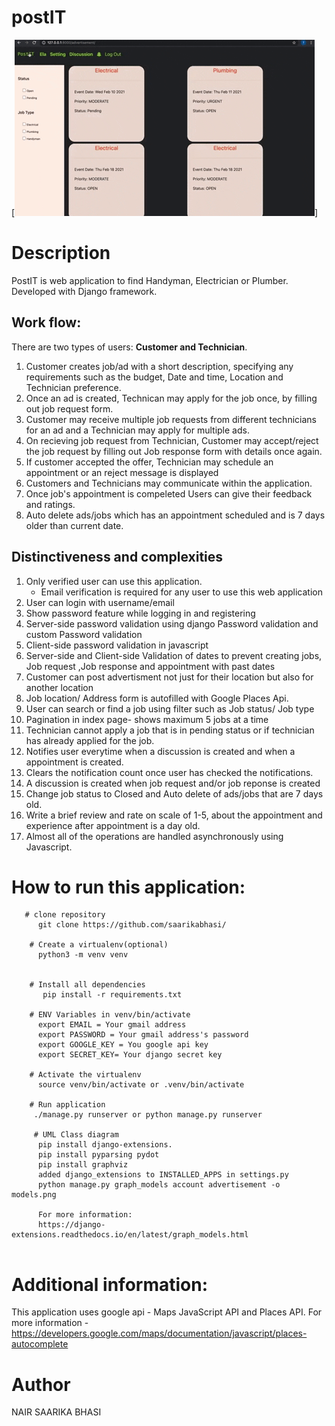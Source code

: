 # postIT


[![postIT](posit-form.gif)]

# Description

PostIT is web application to find Handyman, Electrician or Plumber. Developed with Django framework. 


## Work flow: 
There are two types of users: **Customer and Technician**. 

1. Customer creates job/ad with a short description, specifying any requirements such as the budget, Date and time, Location and Technician preference. 
2. Once an ad is created, Technican may apply for the job once, by filling out job request form.
3. Customer may receive multiple job requests from different technicians for an ad and a Technician may apply for multiple ads. 
3. On recieving job request from Technician, Customer may accept/reject the job request by  filling out Job response form with details once again.
4. If customer accepted the offer, Technician may schedule an appointment or an reject message is displayed
5. Customers and Technicians may communicate within the application.
6. Once job's appointment is compeleted Users can give their feedback and ratings.
7. Auto delete ads/jobs which has an appointment scheduled and is 7 days older than current date.


## Distinctiveness and complexities
1. Only verified user can use this application. 
    * Email verification is required for any user to use this web application
2. User can login with username/email
3. Show password feature while logging in and registering
4. Server-side password validation using django Password validation and custom Password validation
5. Client-side password validation in javascript
13. Server-side and Client-side Validation of dates to prevent creating jobs, Job request ,Job response and appointment with past dates 
14. Customer can post advertisment not just for their location but also for another location
13. Job location/ Address form is autofilled with  Google Places Api.
6. User can search or find a job using filter such as Job status/ Job type
7. Pagination in index page- shows maximum 5 jobs at a time
7. Technician cannot apply a job that is in pending status or if technician has  already applied for the job. 
8. Notifies user everytime when a discussion is created and when a appointment is created. 
9. Clears the notification count once user has checked the notifications. 
10. A discussion is created when job request and/or job reponse is created 
11. Change job status to Closed and Auto delete of ads/jobs that are 7 days old.
12. Write a brief review and rate on scale of 1-5, about the appointment and experience after appointment is a day old.
13. Almost all of the operations are handled asynchronously using Javascript. 


  
   
 
   
# How to run this application:
```
   # clone repository
      git clone https://github.com/saarikabhasi/
      
    # Create a virtualenv(optional)
      python3 -m venv venv  
     
      
    # Install all dependencies
       pip install -r requirements.txt
       
    # ENV Variables in venv/bin/activate
      export EMAIL = Your gmail address
      export PASSWORD = Your gmail address's password
      export GOOGLE_KEY = You google api key
      export SECRET_KEY= Your django secret key 
      
    # Activate the virtualenv
      source venv/bin/activate or .venv/bin/activate
    
    # Run application
     ./manage.py runserver or python manage.py runserver
     
     # UML Class diagram
      pip install django-extensions.
      pip install pyparsing pydot
      pip install graphviz 
      added django_extensions to INSTALLED_APPS in settings.py
      python manage.py graph_models account advertisement -o models.png
      
      For more information:
      https://django-extensions.readthedocs.io/en/latest/graph_models.html
     
```

  


# Additional information:
This application uses google api - Maps JavaScript API and Places API.
For more information - https://developers.google.com/maps/documentation/javascript/places-autocomplete
  

# Author
NAIR SAARIKA BHASI
         
   
      



      
         
     
 







